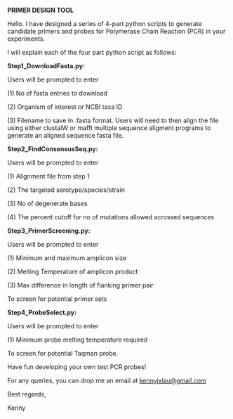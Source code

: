 **PRIMER DESIGN TOOL**

Hello. I have designed a series of 4-part python scripts to generate candidate primers and probes for Polymerase Chain Reaction (PCR) in your experiments.

I will explain each of the four part python script as follows:


**Step1_DownloadFasta.py:**

Users will be prompted to enter 

(1) No of fasta entries to download

(2) Organism of interest or NCBI taxa ID

(3) Filename to save in .fasta format. Users will need to then align the file using either clustalW or mafft multiple sequence aligment programs to generate an aligned sequence fasta file.


**Step2_FindConsensusSeq.py:**

Users will be prompted to enter 

(1) Alignment file from step 1

(2) The targeted serotype/species/strain

(3) No of degenerate bases 

(4) The percent cutoff for no of mutations allowed acrossed sequences 


**Step3_PrimerScreening.py:**

Users will be prompted to enter 

(1) Minimum and maximum amplicon size

(2) Melting Temperature of amplicon product

(3) Max difference in length of flanking primer pair

To screen for potential primer sets


**Step4_ProbeSelect.py:**

Users will be prompted to enter 

(1) Minimum probe melting temperature required

To screen for potential Taqman probe.

Have fun developing your own test PCR probes!

For any queries, you can drop me an email at kennyjxlau@gmail.com



Best regards,

Kenny
